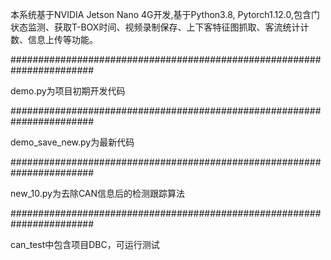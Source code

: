 本系统基于NVIDIA Jetson Nano 4G开发,基于Python3.8, Pytorch1.12.0,包含门状态监测、获取T-BOX时间、视频录制保存、上下客特征图抓取、客流统计计数、信息上传等功能。

#######################################################################

demo.py为项目初期开发代码

#######################################################################

demo_save_new.py为最新代码

#######################################################################
  
new_10.py为去除CAN信息后的检测跟踪算法

#######################################################################

can_test中包含项目DBC，可运行测试
